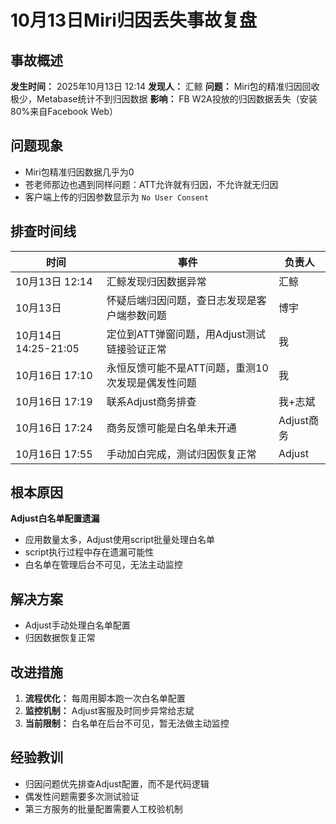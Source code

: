 # 10月13日Miri归因丢失事故复盘

## 事故概述

**发生时间：** 2025年10月13日 12:14
**发现人：** 汇鲸
**问题：** Miri包的精准归因回收极少，Metabase统计不到归因数据
**影响：** FB W2A投放的归因数据丢失（安装80%来自Facebook Web）

## 问题现象

- Miri包精准归因数据几乎为0
- 苍老师那边也遇到同样问题：ATT允许就有归因，不允许就无归因
- 客户端上传的归因参数显示为 `No User Consent`

## 排查时间线

| 时间 | 事件 | 负责人 |
|------|------|--------|
| 10月13日 12:14 | 汇鲸发现归因数据异常 | 汇鲸 |
| 10月13日 | 怀疑后端归因问题，查日志发现是客户端参数问题 | 博宇 |
| 10月14日 14:25-21:05 | 定位到ATT弹窗问题，用Adjust测试链接验证正常 | 我 |
| 10月16日 17:10 | 永恒反馈可能不是ATT问题，重测10次发现是偶发性问题 | 我 |
| 10月16日 17:19 | 联系Adjust商务排查 | 我+志斌 |
| 10月16日 17:24 | 商务反馈可能是白名单未开通 | Adjust商务 |
| 10月16日 17:55 | 手动加白完成，测试归因恢复正常 | Adjust |

## 根本原因

**Adjust白名单配置遗漏**

- 应用数量太多，Adjust使用script批量处理白名单
- script执行过程中存在遗漏可能性
- 白名单在管理后台不可见，无法主动监控

## 解决方案

- Adjust手动处理白名单配置
- 归因数据恢复正常

## 改进措施

1. **流程优化：** 每周用脚本跑一次白名单配置
2. **监控机制：** Adjust客服及时同步异常给志斌
3. **当前限制：** 白名单在后台不可见，暂无法做主动监控

## 经验教训

- 归因问题优先排查Adjust配置，而不是代码逻辑
- 偶发性问题需要多次测试验证
- 第三方服务的批量配置需要人工校验机制
